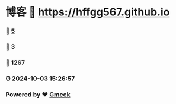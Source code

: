 # 博客 :link: https://hffgg567.github.io 
### :page_facing_up: [5](https://hffgg567.github.io/tag.html) 
### :speech_balloon: 3 
### :hibiscus: 1267 
### :alarm_clock: 2024-10-03 15:26:57 
### Powered by :heart: [Gmeek](https://github.com/Meekdai/Gmeek)
